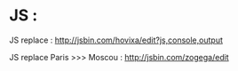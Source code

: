 # JS :

JS replace :  http://jsbin.com/hovixa/edit?js,console,output

JS replace Paris >>> Moscou : http://jsbin.com/zogega/edit
